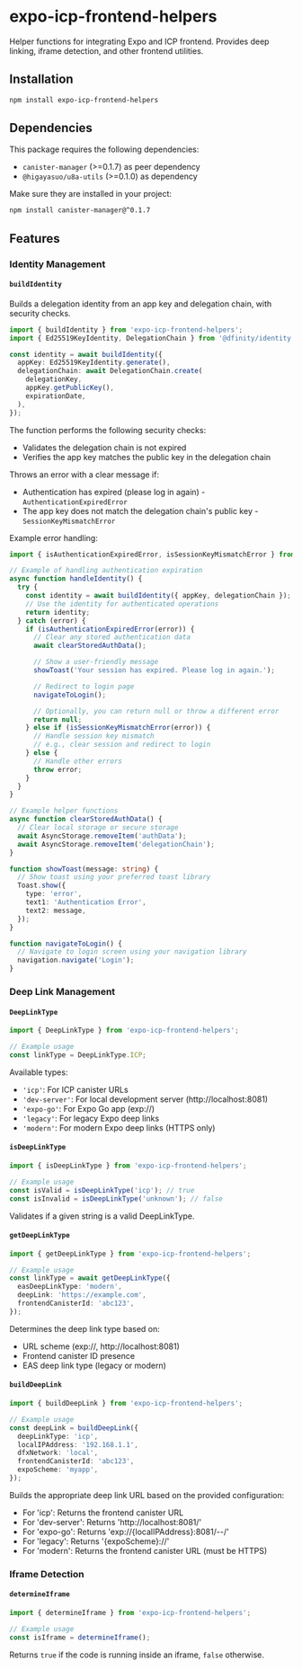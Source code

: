 # expo-icp-frontend-helpers

Helper functions for integrating Expo and ICP frontend. Provides deep linking, iframe detection, and other frontend utilities.

## Installation

```bash
npm install expo-icp-frontend-helpers
```

## Dependencies

This package requires the following dependencies:

- `canister-manager` (>=0.1.7) as peer dependency
- `@higayasuo/u8a-utils` (>=0.1.0) as dependency

Make sure they are installed in your project:

```bash
npm install canister-manager@^0.1.7
```

## Features

### Identity Management

#### `buildIdentity`

Builds a delegation identity from an app key and delegation chain, with security checks.

```typescript
import { buildIdentity } from 'expo-icp-frontend-helpers';
import { Ed25519KeyIdentity, DelegationChain } from '@dfinity/identity';

const identity = await buildIdentity({
  appKey: Ed25519KeyIdentity.generate(),
  delegationChain: await DelegationChain.create(
    delegationKey,
    appKey.getPublicKey(),
    expirationDate,
  ),
});
```

The function performs the following security checks:
- Validates the delegation chain is not expired
- Verifies the app key matches the public key in the delegation chain

Throws an error with a clear message if:
- Authentication has expired (please log in again) - `AuthenticationExpiredError`
- The app key does not match the delegation chain's public key - `SessionKeyMismatchError`

Example error handling:
```typescript
import { isAuthenticationExpiredError, isSessionKeyMismatchError } from 'expo-icp-frontend-helpers';

// Example of handling authentication expiration
async function handleIdentity() {
  try {
    const identity = await buildIdentity({ appKey, delegationChain });
    // Use the identity for authenticated operations
    return identity;
  } catch (error) {
    if (isAuthenticationExpiredError(error)) {
      // Clear any stored authentication data
      await clearStoredAuthData();

      // Show a user-friendly message
      showToast('Your session has expired. Please log in again.');

      // Redirect to login page
      navigateToLogin();

      // Optionally, you can return null or throw a different error
      return null;
    } else if (isSessionKeyMismatchError(error)) {
      // Handle session key mismatch
      // e.g., clear session and redirect to login
    } else {
      // Handle other errors
      throw error;
    }
  }
}

// Example helper functions
async function clearStoredAuthData() {
  // Clear local storage or secure storage
  await AsyncStorage.removeItem('authData');
  await AsyncStorage.removeItem('delegationChain');
}

function showToast(message: string) {
  // Show toast using your preferred toast library
  Toast.show({
    type: 'error',
    text1: 'Authentication Error',
    text2: message,
  });
}

function navigateToLogin() {
  // Navigate to login screen using your navigation library
  navigation.navigate('Login');
}
```

### Deep Link Management

#### `DeepLinkType`

```typescript
import { DeepLinkType } from 'expo-icp-frontend-helpers';

// Example usage
const linkType = DeepLinkType.ICP;
```

Available types:
- `'icp'`: For ICP canister URLs
- `'dev-server'`: For local development server (http://localhost:8081)
- `'expo-go'`: For Expo Go app (exp://)
- `'legacy'`: For legacy Expo deep links
- `'modern'`: For modern Expo deep links (HTTPS only)

#### `isDeepLinkType`

```typescript
import { isDeepLinkType } from 'expo-icp-frontend-helpers';

// Example usage
const isValid = isDeepLinkType('icp'); // true
const isInvalid = isDeepLinkType('unknown'); // false
```

Validates if a given string is a valid DeepLinkType.

#### `getDeepLinkType`

```typescript
import { getDeepLinkType } from 'expo-icp-frontend-helpers';

// Example usage
const linkType = await getDeepLinkType({
  easDeepLinkType: 'modern',
  deepLink: 'https://example.com',
  frontendCanisterId: 'abc123',
});
```

Determines the deep link type based on:
- URL scheme (exp://, http://localhost:8081)
- Frontend canister ID presence
- EAS deep link type (legacy or modern)

#### `buildDeepLink`

```typescript
import { buildDeepLink } from 'expo-icp-frontend-helpers';

// Example usage
const deepLink = buildDeepLink({
  deepLinkType: 'icp',
  localIPAddress: '192.168.1.1',
  dfxNetwork: 'local',
  frontendCanisterId: 'abc123',
  expoScheme: 'myapp',
});
```

Builds the appropriate deep link URL based on the provided configuration:
- For 'icp': Returns the frontend canister URL
- For 'dev-server': Returns 'http://localhost:8081/'
- For 'expo-go': Returns 'exp://{localIPAddress}:8081/--/'
- For 'legacy': Returns '{expoScheme}://'
- For 'modern': Returns the frontend canister URL (must be HTTPS)

### Iframe Detection

#### `determineIframe`

```typescript
import { determineIframe } from 'expo-icp-frontend-helpers';

// Example usage
const isIframe = determineIframe();
```

Returns `true` if the code is running inside an iframe, `false` otherwise.
